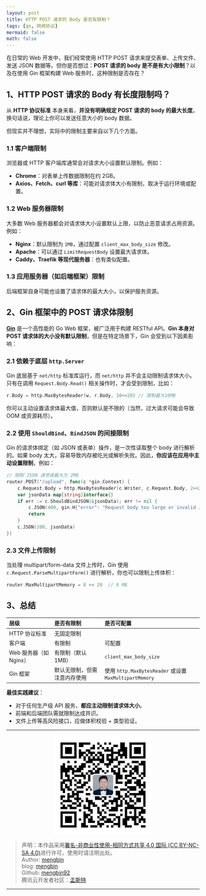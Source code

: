 ```yaml
---
layout: post
title: HTTP POST 请求的 Body 是否有限制？
tags: [go, 网络协议]
mermaid: false
math: false
---  
```


在日常的 Web 开发中，我们经常使用 HTTP POST 请求来提交表单、上传文件、发送 JSON 数据等。但你是否想过：**POST 请求的 body 是不是有大小限制**？以及在使用 Gin 框架构建 Web 服务时，这种限制是否存在？

## 1、HTTP POST 请求的 Body 有长度限制吗？

从 **HTTP 协议标准** 本身来看，**并没有明确规定 POST 请求的 body 的最大长度**。换句话说，理论上你可以发送任意大小的 body 数据。

但现实并不理想，实际中的限制主要来自以下几个方面。

### 1.1 客户端限制

浏览器或 HTTP 客户端库通常会对请求大小设置默认限制。例如：

* **Chrome**：对表单上传数据限制在约 2GB。
* **Axios、Fetch、curl 等库**：可能对请求体大小有限制，取决于运行环境或配置。

### 1.2 Web 服务器限制

大多数 Web 服务器都会对请求体大小设置默认上限，以防止恶意请求占用资源。例如：

* **Nginx**：默认限制为 `1MB`，通过配置 `client_max_body_size` 修改。
* **Apache**：可以通过 `LimitRequestBody` 设置最大请求体。
* **Caddy、Traefik 等现代服务器**：也有类似配置。

### 1.3 应用服务器（如后端框架）限制

后端框架自身可能也设置了请求体的最大大小，以保护服务资源。


## 2、Gin 框架中的 POST 请求体限制

[**Gin**](https://github.com/gin-gonic/gin) 是一个高性能的 Go Web 框架，被广泛用于构建 RESTful API。**Gin 本身对 POST 请求体的大小没有默认限制**，但是在特定场景下，Gin 会受到以下因素影响：

### 2.1 依赖于底层 `http.Server`

Gin 底层基于 `net/http` 标准库运行，而 `net/http` 并不会主动限制请求体大小。只有在调用 `Request.Body.Read()` 相关操作时，才会受到限制，比如：

```go
r.Body = http.MaxBytesReader(w, r.Body, 10<<20) // 限制最大10MB
```

你可以主动设置请求体最大值，否则默认是不限的（当然，过大请求可能会导致 OOM 或资源耗尽）。

### 2.2 使用 `ShouldBind`、`BindJSON` 的间接限制

Gin 的请求体绑定（如 JSON 或表单）操作，是一次性读取整个 body 进行解析的。如果 body 太大，容易导致内存被吃光或解析失败。因此，**你应该在应用中主动设置限制**，例如：

```go
// 限制 JSON 请求体最大为 2MB
router.POST("/upload", func(c *gin.Context) {
    c.Request.Body = http.MaxBytesReader(c.Writer, c.Request.Body, 2<<20)
    var jsonData map[string]interface{}
    if err := c.ShouldBindJSON(&jsonData); err != nil {
        c.JSON(400, gin.H{"error": "Request body too large or invalid JSON"})
        return
    }
    c.JSON(200, jsonData)
})
```

### 2.3 文件上传限制

当处理 multipart/form-data 文件上传时，Gin 使用 `c.Request.ParseMultipartForm()` 进行解析，你也可以限制上传体积：

```go
router.MaxMultipartMemory = 8 << 20  // 8 MB
```

## 3、总结

| 层级                   | 是否有限制                   | 是否可配置                                             |
| :--------------------- | :--------------------------- | :----------------------------------------------------- |
| HTTP 协议标准          | 无固定限制                   |                                                        |
| 客户端                 | 有限制                       | 可配置                                                 |
| Web 服务器（如 Nginx） | 有限制（默认 1MB）           | `client_max_body_size`                                 |
| Gin 框架               | 默认无限制，但需注意内存使用 | 使用 `http.MaxBytesReader` 或设置 `MaxMultipartMemory` |

**最佳实践建议**：

* 对于任何生产级 API 服务，**都应主动限制请求体大小**。
* 前端和后端团队需就限制达成共识。
* 文件上传等高风险接口，应做体积校验 + 类型验证。

---

<div align="center">
  <img src="../img/qrcode_wechat.jpg" alt="孟斯特">
</div>

> 声明：本作品采用[署名-非商业性使用-相同方式共享 4.0 国际 (CC BY-NC-SA 4.0)](https://creativecommons.org/licenses/by-nc-sa/4.0/deed.zh)进行许可，使用时请注明出处。  
> Author: [mengbin](mengbin1992@outlook.com)  
> blog: [mengbin](https://mengbin.top)  
> Github: [mengbin92](https://mengbin92.github.io/)  
> 腾讯云开发者社区：[孟斯特](https://cloud.tencent.com/developer/user/6649301)  
---